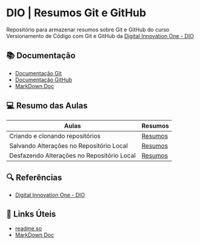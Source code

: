
# DIO | Resumos Git e GitHub

Repositório para armazenar resumos sobre Git e GitHub do curso Versionamento de Código com Git e GitHub da [Digital Innovation One - DIO](https://www.dio.me/)

## 📚 Documentação
- [Documentação Git](https://git-scm.com/doc)
- [Documentação GitHub](https://docs.github.com/)
- [MarkDown Doc](https://docs.github.com/pt/get-started/writing-on-github/getting-started-with-writing-and-formatting-on-github/basic-writing-and-formatting-syntax)

## 💻 Resumo das Aulas

| Aulas | Resumos |
|------|---------|
| Criando e clonando repositórios | [Resumos]() |
| Salvando Alterações no Repositório Local | [Resumos]() |
| Desfazendo Alterações no Repositório Local | [Resumos]() |

## 🔍 Referências
- [Digital Innovation One - DIO](https://www.dio.me/)

## 🔗 Links Úteis
- [readme.so](https://readme.so/pt/editor)
- [MarkDown Doc](https://docs.github.com/pt/get-started/writing-on-github/getting-started-with-writing-and-formatting-on-github/basic-writing-and-formatting-syntax)




